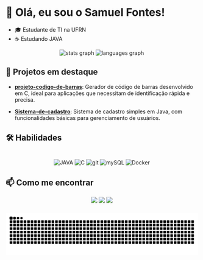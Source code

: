 # 👋 Olá, eu sou o Samuel Fontes!

- 🎓 Estudante de TI na UFRN  
- ☕ Estudando JAVA

<div align="center">
  <img src="https://github-readme-stats.vercel.app/api?username=SamuelFontess&hide_title=false&hide_rank=false&show_icons=true&count_private=true&disable_animations=false&theme=aura&locale=en&hide_border=false" height="150" alt="stats graph"  />
  <img src="https://github-readme-stats.vercel.app/api/top-langs?username=SamuelFontess&locale=pt-br&hide_title=false&layout=compact&card_width=320&langs_count=5&theme=aura&hide_border=false" height="150" alt="languages graph"  />
</div>

## 🚀 Projetos em destaque

- **[projeto-codigo-de-barras](https://github.com/SamuelFontess/projeto-codigo-de-barras)**: Gerador de código de barras desenvolvido em C, ideal para aplicações que necessitam de identificação rápida e precisa.

- **[Sistema-de-cadastro](https://github.com/SamuelFontess/Sistema-de-cadastro)**: Sistema de cadastro simples em Java, com funcionalidades básicas para gerenciamento de usuários.

## 🛠️ Habilidades

<div align="center" style="display: inline_block"><br>
  <img align="center" alt="JAVA" height="30" width="40" src="https://cdn.jsdelivr.net/gh/devicons/devicon@latest/icons/java/java-original-wordmark.svg">          
  <img align="center" alt="C" height="30" width="40" src="https://cdn.jsdelivr.net/gh/devicons/devicon@latest/icons/c/c-original.svg">
  <img align="center" alt="git" height="30" width="40" src="https://cdn.jsdelivr.net/gh/devicons/devicon@latest/icons/git/git-plain-wordmark.svg">
  <img align="center" alt="mySQL" height="30" width="40" src="https://cdn.jsdelivr.net/gh/devicons/devicon@latest/icons/mysql/mysql-original.svg">
  <img align="center" alt="Docker" height="30" width="40" src="https://cdn.jsdelivr.net/gh/devicons/devicon@latest/icons/docker/docker-plain.svg">
</div>

## 📫 Como me encontrar

<div align="center"> 
  <a href="https://instagram.com/samuel_fontess" target="_blank"><img src="https://img.shields.io/badge/-Instagram-%23E4405F?style=for-the-badge&logo=instagram&logoColor=white"></a>
  <a href="mailto:samuelfontess05@gmail.com"><img src="https://img.shields.io/badge/-Gmail-%23333?style=for-the-badge&logo=gmail&logoColor=white"></a>
  <a href="https://www.linkedin.com/in/samuel-fontes-4462b5357/" target="_blank"><img src="https://img.shields.io/badge/-LinkedIn-%230077B5?style=for-the-badge&logo=linkedin&logoColor=white"></a> 
</div>

###

<picture align="center">
  <source media="(prefers-color-scheme: dark)" srcset="https://raw.githubusercontent.com/SamuelFontess/SamuelFontess/output/github-contribution-grid-snake-dark.svg">
  <source media="(prefers-color-scheme: light)" srcset="https://raw.githubusercontent.com/SamuelFontess/SamuelFontess/output/github-contribution-grid-snake.svg">
  <img src="https://raw.githubusercontent.com/SamuelFontess/SamuelFontess/output/github-contribution-grid-snake.svg">
</picture>
